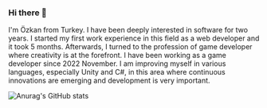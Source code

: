 ### Hi there 👋

I'm Özkan from Turkey. I have been deeply interested in software for two years. I started my first work experience in this field as a web developer and it took 5 months. Afterwards, I turned to the profession of game developer where creativity is at the forefront. I have been working as a game developer since 2022 November. I am improving myself in various languages, especially Unity and C#, in this area where continuous innovations are emerging and development is very important.

![Anurag's GitHub stats](https://github-readme-stats.vercel.app/api?username=13ozkan&theme=vue&show_icons=true)
